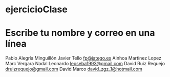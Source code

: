 # ejercicioClase

# Escribe tu nombre y correo en una línea
Pablo Alegría Minguillón
Javier Tello fp@jatego.es
Ainhoa Martinez Lopez
Marc Vergara Nadal
Leonardo leoseba1993@gmail.com
David Ruiz Requejo druizrequejo@gmail.com
David Marco david_zgz_1@hotmail.com
